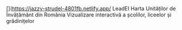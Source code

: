 [](https://jazzy-strudel-4801fb.netlify.app/
LeadEI Harta Unităților de Învățământ din România
Vizualizare interactivă a școlilor, liceelor și grădinițelor
